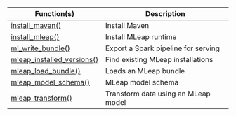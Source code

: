 

Function(s) | Description
------------- |----------------
[install_maven()](/packages/mleap/dev/reference/install_maven.html) | Install Maven
[install_mleap()](/packages/mleap/dev/reference/install_mleap.html) | Install MLeap runtime
[ml_write_bundle()](/packages/mleap/dev/reference/ml_write_bundle.html) | Export a Spark pipeline for serving
[mleap_installed_versions()](/packages/mleap/dev/reference/mleap_installed_versions.html) | Find existing MLeap installations
[mleap_load_bundle()](/packages/mleap/dev/reference/mleap_load_bundle.html) | Loads an MLeap bundle
[mleap_model_schema()](/packages/mleap/dev/reference/mleap_model_schema.html) | MLeap model schema
[mleap_transform()](/packages/mleap/dev/reference/mleap_transform.html) | Transform data using an MLeap model

